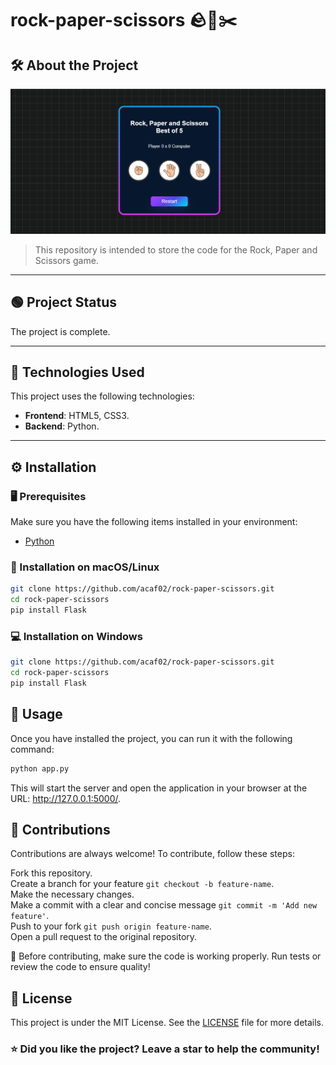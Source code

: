 # rock-paper-scissors 🪨📰✂️

## 🛠️ About the Project

![rps game](rps.png)

> This repository is intended to store the code for the Rock, Paper and Scissors game.

---
## 🟢 Project Status

The project is complete.

---

## 🧰 Technologies Used

This project uses the following technologies:

- **Frontend**: HTML5, CSS3.
- **Backend**: Python.

---

## ⚙️ Installation

### 🖥️ Prerequisites

Make sure you have the following items installed in your environment:

- [Python](https://www.python.org/downloads/) 

### 🔧 Installation on macOS/Linux

```bash
git clone https://github.com/acaf02/rock-paper-scissors.git
cd rock-paper-scissors
pip install Flask
```

### 💻 Installation on Windows

```bash
git clone https://github.com/acaf02/rock-paper-scissors.git
cd rock-paper-scissors
pip install Flask
```

## 🚀 Usage

Once you have installed the project, you can run it with the following command:
```bash
python app.py
```
This will start the server and open the application in your browser at the URL: http://127.0.0.1:5000/.

## 🤝 Contributions

Contributions are always welcome! To contribute, follow these steps:

Fork this repository.<br>
Create a branch for your feature `git checkout -b feature-name`.<br>
Make the necessary changes.<br>
Make a commit with a clear and concise message `git commit -m 'Add new feature'`.<br>
Push to your fork `git push origin feature-name`.<br>
Open a pull request to the original repository.<br>

🔄 Before contributing, make sure the code is working properly. Run tests or review the code to ensure quality!

## 📜 License

This project is under the MIT License. See the [LICENSE](LICENSE.md) file for more details.

### ⭐ Did you like the project? Leave a star to help the community!